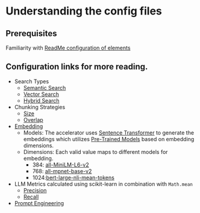 # Understanding the config files

## Prerequisites
Familiarity with [ReadMe configuration of elements](/README.md#Description-of-configuration-elements)

## Configuration links for more reading. 
- Search Types
    - [Semantic Search][semantic search]
    - [Vector Search][vector search]
    - [Hybrid Search][hybrid search]
- Chunking Strategies
    - [Size][Chunk Size]
    - [Overlap][Overlap]
- [Embedding][Embeddings]
    - Models: The accelerator uses [Sentence Transformer][Sentence Transformer] to generate the embeddings which utilizes [Pre-Trained Models][Transformer Models] based on embedding dimensions.
    - Dimensions: Each valid value maps to different models for embedding.
        - 384: [all-MiniLM-L6-v2][all-MiniLM-L6-v2]
        - 768: [all-mpnet-base-v2][all-mpnet-base-v2]
        - 1024:[bert-large-nli-mean-tokens][bert-large-nli-mean-tokens]
- LLM Metrics calculated using scikit-learn in combination with `Math.mean`
    - [Precision][precision score]
    - [Recall][recall score]
- [Prompt Engineering][prompts]


<!--- Link references --->
[Chunk Size]: https://learn.microsoft.com/en-us/azure/search/vector-search-how-to-chunk-documents#common-chunking-techniques
[Overlap]: https://learn.microsoft.com/en-us/azure/search/vector-search-how-to-chunk-documents#content-overlap-considerations
[Embeddings]: https://learn.microsoft.com/en-us/azure/ai-services/openai/concepts/understand-embeddings
[Sentence Transformer]: https://www.sbert.net/
[Transformer Models]: https://www.sbert.net/docs/pretrained_models.html
[all-MiniLM-L6-v2]: https://huggingface.co/sentence-transformers/all-MiniLM-L6-v2
[all-mpnet-base-v2]: https://huggingface.co/sentence-transformers/all-mpnet-base-v2
[bert-large-nli-mean-tokens]: https://huggingface.co/sentence-transformers/bert-large-nli-mean-tokens
[prompts]: https://learn.microsoft.com/en-us/azure/ai-services/openai/concepts/advanced-prompt-engineering?pivots=programming-language-chat-completions
[recall score]: https://scikit-learn.org/stable/modules/generated/sklearn.metrics.recall_score.html
[precision score]: https://scikit-learn.org/stable/modules/generated/sklearn.metrics.precision_score.html#sklearn.metrics.precision_score
[vector search]: https://learn.microsoft.com/en-us/azure/search/vector-search-overview
[hybrid search]: https://learn.microsoft.com/en-us/azure/search/hybrid-search-overview
[semantic search]: https://learn.microsoft.com/en-us/azure/search/semantic-search-overview